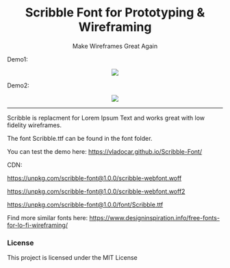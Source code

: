 <h1 align="center"> Scribble Font for Prototyping & Wireframing  </h1>

<p align="center"> Make Wireframes Great Again </p>

Demo1:

<p align="center"><img src="Demo-Scribble.png" /></p>

Demo2: 
<p align="center"><img src="Demo-Scribble1.png" /></p>

<hr/>

<p> Scribble is replacment for Lorem Ipsum Text and works great with low fidelity wireframes. </p>

<p> The font Scribble.ttf can be found in the font folder.</p>

You can test the demo here: https://vladocar.github.io/Scribble-Font/

<p>CDN:</p>

https://unpkg.com/scribble-font@1.0.0/scribble-webfont.woff

https://unpkg.com/scribble-font@1.0.0/scribble-webfont.woff2

https://unpkg.com/scribble-font@1.0.0/font/Scribble.ttf

Find more similar fonts here: https://www.designinspiration.info/free-fonts-for-lo-fi-wireframing/

<h3>License</h3>

This project is licensed under the MIT License
